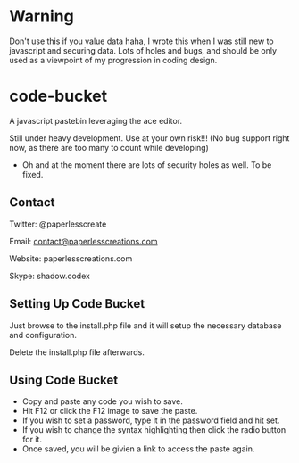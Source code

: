 # Warning

Don't use this if you value data haha, I wrote this when I was still new to javascript and securing data. Lots of holes and bugs, and should be only used as a viewpoint of my progression in coding design.


code-bucket
===========

A javascript pastebin leveraging the ace editor.

Still under heavy development. Use at your own risk!!! (No bug support right now, as there are too many to count while developing)

* Oh and at the moment there are lots of security holes as well. To be fixed.

Contact
-------

Twitter: @paperlesscreate

Email: contact@paperlesscreations.com

Website: paperlesscreations.com

Skype: shadow.codex

Setting Up Code Bucket
----------------------

Just browse to the install.php file and it will setup the necessary database and configuration. 

Delete the install.php file afterwards.

Using Code Bucket
-----------------

 * Copy and paste any code you wish to save. 
 * Hit F12 or click the F12 image to save the paste.
 * If you wish to set a password, type it in the password field and hit set.
 * If you wish to change the syntax highlighting then click the radio button for it.
 * Once saved, you will be givien a link to access the paste again.
